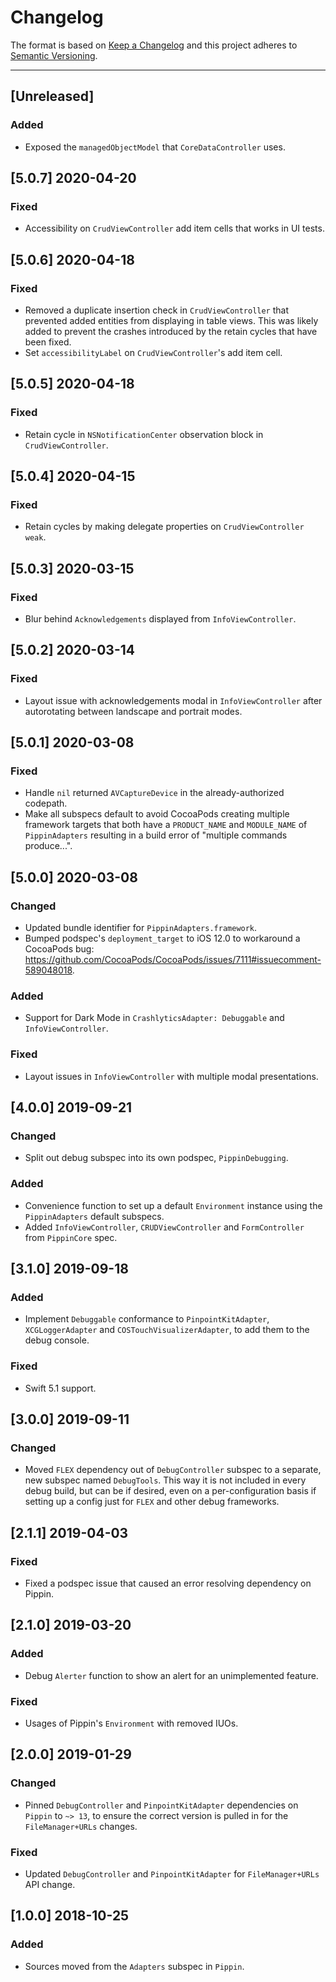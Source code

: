 # Changelog

The format is based on [Keep a Changelog](https://keepachangelog.com/en/1.0.0/) and this project adheres to [Semantic Versioning](https://semver.org/spec/v2.0.0.html).

---

## [Unreleased]

### Added

- Exposed the `managedObjectModel` that `CoreDataController` uses.

## [5.0.7] 2020-04-20

### Fixed

- Accessibility on `CrudViewController` add item cells that works in UI tests.

## [5.0.6] 2020-04-18

### Fixed

- Removed a duplicate insertion check in `CrudViewController` that prevented added entities from displaying in table views. This was likely added to prevent the crashes introduced by the retain cycles that have been fixed.
- Set `accessibilityLabel` on `CrudViewController`'s add item cell.

## [5.0.5] 2020-04-18

### Fixed

- Retain cycle in `NSNotificationCenter` observation block in `CrudViewController`.

## [5.0.4] 2020-04-15

### Fixed

- Retain cycles by making delegate properties on `CrudViewController` `weak`.

## [5.0.3] 2020-03-15

### Fixed

- Blur behind `Acknowledgements` displayed from `InfoViewController`.

## [5.0.2] 2020-03-14

### Fixed

- Layout issue with acknowledgements modal in `InfoViewController` after autorotating between landscape and portrait modes.

## [5.0.1] 2020-03-08

### Fixed

- Handle `nil` returned `AVCaptureDevice` in the already-authorized codepath.
- Make all subspecs default to avoid CocoaPods creating multiple framework targets that both have a `PRODUCT_NAME` and `MODULE_NAME` of `PippinAdapters` resulting in a build error of "multiple commands produce...".

## [5.0.0] 2020-03-08

### Changed

- Updated bundle identifier for `PippinAdapters.framework`.
- Bumped podspec's `deployment_target` to iOS 12.0 to workaround a CocoaPods bug: https://github.com/CocoaPods/CocoaPods/issues/7111#issuecomment-589048018.

### Added

- Support for Dark Mode in `CrashlyticsAdapter: Debuggable` and `InfoViewController`.

### Fixed

- Layout issues in `InfoViewController` with multiple modal presentations.

## [4.0.0] 2019-09-21

### Changed

- Split out debug subspec into its own podspec, `PippinDebugging`.

### Added

- Convenience function to set up a default `Environment` instance using the `PippinAdapters` default subspecs.
- Added `InfoViewController`, `CRUDViewController` and `FormController` from `PippinCore` spec.

## [3.1.0] 2019-09-18

### Added

- Implement `Debuggable` conformance to `PinpointKitAdapter`, `XCGLoggerAdapter` and `COSTouchVisualizerAdapter`, to add them to the debug console.

### Fixed

- Swift 5.1 support.

## [3.0.0] 2019-09-11

### Changed

- Moved `FLEX` dependency out of `DebugController` subspec to a separate, new subspec named `DebugTools`. This way it is not included in every debug build, but can be if desired, even on a per-configuration basis if setting up a config just for `FLEX` and other debug frameworks.

## [2.1.1] 2019-04-03

### Fixed

- Fixed a podspec issue that caused an error resolving dependency on Pippin.

## [2.1.0] 2019-03-20

### Added

- Debug `Alerter` function to show an alert for an unimplemented feature.

### Fixed

- Usages of Pippin's `Environment` with removed IUOs.

## [2.0.0] 2019-01-29

### Changed

- Pinned `DebugController` and `PinpointKitAdapter` dependencies on `Pippin` to `~> 13`, to ensure the correct version is pulled in for the `FileManager+URLs` changes.

### Fixed

- Updated `DebugController` and `PinpointKitAdapter` for `FileManager+URLs` API change.

## [1.0.0] 2018-10-25

### Added

- Sources moved from the `Adapters` subspec in `Pippin`.
